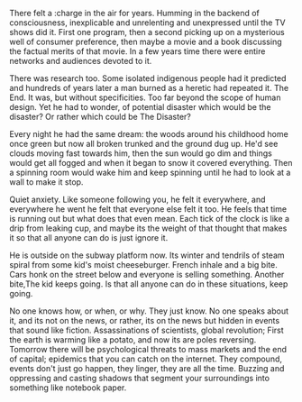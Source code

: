 There felt a :charge in the air for years. Humming in the backend of consciousness, inexplicable and unrelenting and unexpressed until the TV shows did it. First one program, then a second picking up on a mysterious well of consumer preference, then maybe a movie and a book discussing the factual merits of that movie. In a few years time there were entire networks and audiences devoted to it.  

There was research too. Some isolated indigenous people had it predicted and hundreds of years later a man burned as a heretic had repeated it.  The End. It was, but without specificities. Too far beyond the scope of human design. Yet he had to wonder, of potential disaster which would be the disaster? Or rather which could be The Disaster?  

Every night he had the same dream: the woods around his childhood home once green but now all broken trunked and the ground dug up. He'd see clouds moving fast towards him, then the sun would go dim and things would get all fogged and when it began to snow it covered everything. Then a spinning room would wake him and keep spinning until he had to look at a wall to make it stop.

Quiet anxiety. Like someone following you,  he felt it everywhere, and everywhere he went he felt that everyone else felt it too.  He feels that time is running out but what does that even mean.  Each tick of the clock is like a drip from leaking cup, and maybe its the weight of that thought that makes it so that all anyone can do is just ignore it.      

He is outside on the subway platform now. Its winter and tendrils of steam spiral from some kid's moist cheeseburger.  French inhale and a big bite. Cars honk on the street below and everyone is selling something. Another bite,The kid keeps going.  Is that all anyone can do in these situations, keep going.   

No one knows how, or when, or why.  They just know.  No one speaks about it, and its not on the news, or rather, its on the news but hidden in events that sound like fiction. Assassinations of scientists, global revolution; First the earth is warming like a potato, and now its are poles reversing. Tomorrow there will be psychological threats to mass markets and the end of capital; epidemics that you can catch on the internet. They compound, events don't just go happen, they linger, they are all the time.  Buzzing and oppressing and casting shadows that segment your surroundings into something like notebook paper.
